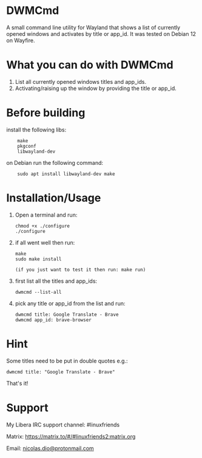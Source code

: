 # DWMCmd
A small command line utility for Wayland that shows a list of currently opened windows and activates by title or app_id.
It was tested on Debian 12 on Wayfire.

# What you can do with DWMCmd
   1. List all currently opened windows titles and app_ids.
   2. Activating/raising up the window by providing the title or app_id.

# Before building
   install the following libs:

		make
		pkgconf
		libwayland-dev

   on Debian run the following command:

		sudo apt install libwayland-dev make

# Installation/Usage
  1. Open a terminal and run:

		 chmod +x ./configure
		 ./configure

  2. if all went well then run:

		 make
		 sudo make install
		 
		 (if you just want to test it then run: make run)

  3. first list all the titles and app_ids:
  
		 dwmcmd --list-all

  4. pick any title or app_id from the list and run:

		 dwmcmd title: Google Translate - Brave
		 dwmcmd app_id: brave-browser

# Hint
Some titles need to be put in double quotes e.g.:

	dwmcmd title: "Google Translate - Brave"

That's it!

# Support

   My Libera IRC support channel: #linuxfriends

   Matrix: https://matrix.to/#/#linuxfriends2:matrix.org

   Email: nicolas.dio@protonmail.com
